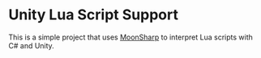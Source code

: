 # Unity Lua Script Support

This is a simple project that uses [MoonSharp](https://www.moonsharp.org/) to interpret Lua scripts with C# and Unity.
